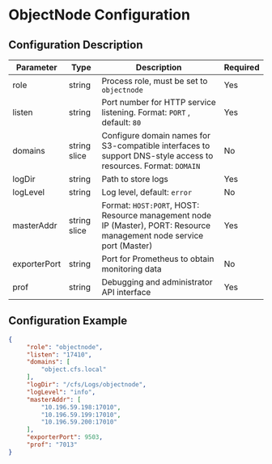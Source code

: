 # ObjectNode Configuration
## Configuration Description

| Parameter    | Type         | Description                                                                                                           | Required |
|--------------|--------------|-----------------------------------------------------------------------------------------------------------------------|----------|
| role         | string       | Process role, must be set to `objectnode`                                                                             | Yes      |
| listen       | string       | Port number for HTTP service listening. Format: `PORT` , default: `80`                   | Yes      |
| domains      | string slice | Configure domain names for S3-compatible interfaces to support DNS-style access to resources. Format: `DOMAIN`        | No       |
| logDir       | string       | Path to store logs                                                                                                    | Yes      |
| logLevel     | string       | Log level, default: `error`                                                                                           | No       |
| masterAddr   | string slice | Format: `HOST:PORT`, HOST: Resource management node IP (Master), PORT: Resource management node service port (Master) | Yes      |
| exporterPort | string       | Port for Prometheus to obtain monitoring data                                                                         | No       |
| prof         | string       | Debugging and administrator API interface                                                                             | Yes      |

## Configuration Example

``` json
{
     "role": "objectnode",
     "listen": "17410",
     "domains": [
         "object.cfs.local"
     ],
     "logDir": "/cfs/Logs/objectnode",
     "logLevel": "info",
     "masterAddr": [
         "10.196.59.198:17010",
         "10.196.59.199:17010",
         "10.196.59.200:17010"
     ],
     "exporterPort": 9503,
     "prof": "7013"
}
```